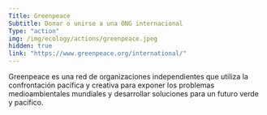 ```yaml
---
Title: Greenpeace
Subtitle: Donar o unirse a una ONG internacional
Type: "action"
img: /img/ecology/actions/greenpeace.jpeg
hidden: true
link: "https://www.greenpeace.org/international/"
---
```


Greenpeace es una red de organizaciones independientes que utiliza la confrontación pacífica y creativa para exponer los problemas medioambientales mundiales y desarrollar soluciones para un futuro verde y pacífico.